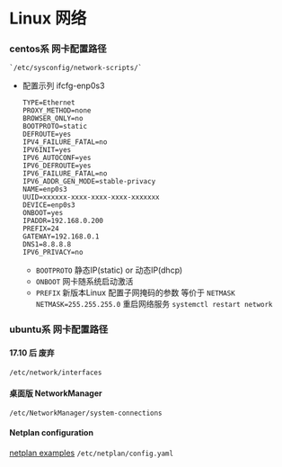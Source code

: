 # Linux 网络


### centos系 网卡配置路径
    `/etc/sysconfig/network-scripts/`

- 配置示列 ifcfg-enp0s3
    ```
    TYPE=Ethernet
    PROXY_METHOD=none
    BROWSER_ONLY=no
    BOOTPROTO=static
    DEFROUTE=yes
    IPV4_FAILURE_FATAL=no
    IPV6INIT=yes
    IPV6_AUTOCONF=yes
    IPV6_DEFROUTE=yes
    IPV6_FAILURE_FATAL=no
    IPV6_ADDR_GEN_MODE=stable-privacy
    NAME=enp0s3
    UUID=xxxxxx-xxxx-xxxx-xxxx-xxxxxxx
    DEVICE=enp0s3
    ONBOOT=yes
    IPADDR=192.168.0.200
    PREFIX=24
    GATEWAY=192.168.0.1
    DNS1=8.8.8.8
    IPV6_PRIVACY=no
    ```
    - `BOOTPROTO` 静态IP(static) or 动态IP(dhcp)
    - `ONBOOT` 网卡随系统启动激活
    - `PREFIX` 新版本Linux 配置子网掩码的参数 等价于 `NETMASK` `NETMASK=255.255.255.0`
重启网络服务 `systemctl restart network`

### ubuntu系 网卡配置路径
#### 17.10 后 废弃
`/etc/network/interfaces`

#### 桌面版 NetworkManager
`/etc/NetworkManager/system-connections`


#### Netplan configuration
[netplan examples](https://netplan.io/examples/)
`/etc/netplan/config.yaml`

